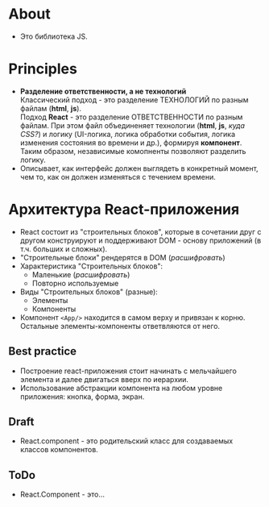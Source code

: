 # About
- Это библиотека JS.

# Principles
- __Разделение ответственности, а не технологий__  
Классический подход - это разделение ТЕХНОЛОГИЙ по разным файлам (__html__, __js__).  
Подход __React__ - это разделение ОТВЕТСТВЕННОСТИ по разным файлам. При этом файл объединеняет технологии (__html__, __js__, _куда CSS?_) и логику (UI-логика, логика обработки события, логика изменения состояния во времени и др.), формируя __компонент__.  
Таким образом, независимые комопненты позволяют разделить логику.
- Описывает, как интерфейс должен выглядеть в конкретный момент, чем то, как он должен изменяться с течением времени.

# Архитектура React-приложения
- React состоит из "строительных блоков", которые в сочетании друг с другом конструируют и поддерживают DOM - основу приложений (в т.ч. больших и сложных).
- "Строительные блоки" рендерятся в DOM (_расшифровать_)
- Характеристика "Строительных блоков":
  - Маленькие (_расшифровать_)
  - Повторно используемые
- Виды "Строительных блоков" (разные):
  - Элементы
  - Компоненты
- Компонент `<App/>` находится в самом верху и привязан к корню. Остальные элементы-компоненты ответвляются от него.

## Best practice
- Построение react-приложения стоит начинать с мельчайшего элемента и далее двигаться вверх по иерархии.
- Использование абстракции компонента на любом уровне приложения: кнопка, форма, экран.

## Draft
- React.component - это родительский класс для создаваемых классов компонентов.

## ToDo
- React.Component - это...